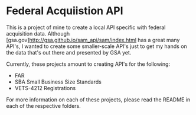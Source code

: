 # Federal Acquiistion API
This is a project of mine to create a local API specific with federal acquisition data. Although [gsa.gov]<http://gsa.github.io/sam_api/sam/index.html> has a great many API's, I wanted to create some smaller-scale API's just to get my hands on the data that's out there and presented by GSA yet.

Currently, these projects amount to creating API's for the following:
- FAR
- SBA Small Business Size Standards
- VETS-4212 Registrations

For more information on each of these projects, please read the README in each of the respective folders.

